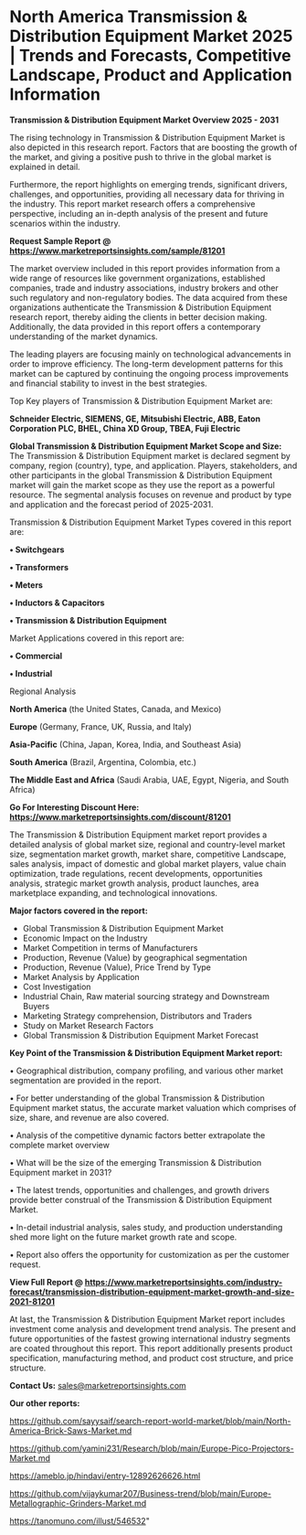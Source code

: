 # North America Transmission & Distribution Equipment Market 2025 | Trends and Forecasts, Competitive Landscape, Product and Application Information

<Strong> Transmission & Distribution Equipment Market Overview 2025 - 2031</strong>

The rising technology in Transmission & Distribution Equipment Market is also depicted in this research report. Factors that are boosting the growth of the market, and giving a positive push to thrive in the global market is explained in detail.

Furthermore, the report highlights on emerging trends, significant drivers, challenges, and opportunities, providing all necessary data for thriving in the industry. This report market research offers a comprehensive perspective, including an in-depth analysis of the present and future scenarios within the industry.

<strong>Request Sample Report @ <a href=https://www.marketreportsinsights.com/sample/81201>https://www.marketreportsinsights.com/sample/81201</a></strong>

The market overview included in this report provides information from a wide range of resources like government organizations, established companies, trade and industry associations, industry brokers and other such regulatory and non-regulatory bodies. The data acquired from these organizations authenticate the Transmission & Distribution Equipment research report, thereby aiding the clients in better decision making. Additionally, the data provided in this report offers a contemporary understanding of the market dynamics.

The leading players are focusing mainly on technological advancements in order to improve efficiency. The long-term development patterns for this market can be captured by continuing the ongoing process improvements and financial stability to invest in the best strategies.

Top Key players of Transmission & Distribution Equipment Market are:

<strong>Schneider Electric, SIEMENS, GE, Mitsubishi Electric, ABB, Eaton Corporation PLC, BHEL, China XD Group, TBEA, Fuji Electric</strong>

<strong><b>Global Transmission & Distribution Equipment Market Scope and Size:</b></strong>
The Transmission & Distribution Equipment market is declared segment by company, region (country), type, and application. Players, stakeholders, and other participants in the global Transmission & Distribution Equipment market will gain the market scope as they use the report as a powerful resource. The segmental analysis focuses on revenue and product by type and application and the forecast period of 2025-2031.

Transmission & Distribution Equipment Market Types covered in this report are:

<strong>• Switchgears

• Transformers

• Meters

• Inductors & Capacitors

• Transmission & Distribution Equipment</strong>

Market Applications covered in this report are:

<strong>• Commercial

• Industrial</strong> 

Regional Analysis

<strong>North America</strong> (the United States, Canada, and Mexico)

<strong>Europe</strong> (Germany, France, UK, Russia, and Italy)

<strong>Asia-Pacific</strong> (China, Japan, Korea, India, and Southeast Asia)

<strong>South America</strong> (Brazil, Argentina, Colombia, etc.)

<strong>The Middle East and Africa</strong> (Saudi Arabia, UAE, Egypt, Nigeria, and South Africa)

<strong>Go For Interesting Discount Here: <a href=https://www.marketreportsinsights.com/discount/81201>https://www.marketreportsinsights.com/discount/81201</a></strong>

The Transmission & Distribution Equipment market report provides a detailed analysis of global market size, regional and country-level market size, segmentation market growth, market share, competitive Landscape, sales analysis, impact of domestic and global market players, value chain optimization, trade regulations, recent developments, opportunities analysis, strategic market growth analysis, product launches, area marketplace expanding, and technological innovations.

<strong><b>Major factors covered in the report:</b></strong>
<ul>
  <li>Global Transmission & Distribution Equipment Market </li>
  <li>Economic Impact on the Industry</li>
  <li>Market Competition in terms of Manufacturers</li>
  <li>Production, Revenue (Value) by geographical segmentation</li>
  <li>Production, Revenue (Value), Price Trend by Type</li>
  <li>Market Analysis by Application</li>
  <li>Cost Investigation</li>
  <li>Industrial Chain, Raw material sourcing strategy and Downstream Buyers</li>
  <li>Marketing Strategy comprehension, Distributors and Traders</li>
  <li>Study on Market Research Factors</li>
  <li>Global Transmission & Distribution Equipment Market Forecast</li>
</ul>

<strong><b>Key Point of the Transmission & Distribution Equipment Market report:</b></strong>

• Geographical distribution, company profiling, and various other market segmentation are provided in the report.

• For better understanding of the global Transmission & Distribution Equipment market status, the accurate market valuation which comprises of size, share, and revenue are also covered.

• Analysis of the competitive dynamic factors better extrapolate the complete market overview

• What will be the size of the emerging Transmission & Distribution Equipment market in 2031?

• The latest trends, opportunities and challenges, and growth drivers provide better construal of the Transmission & Distribution Equipment Market.

• In-detail industrial analysis, sales study, and production understanding shed more light on the future market growth rate and scope.

• Report also offers the opportunity for customization as per the customer request.

<strong><b>View Full Report @ <a href=https://www.marketreportsinsights.com/industry-forecast/transmission-distribution-equipment-market-growth-and-size-2021-81201>https://www.marketreportsinsights.com/industry-forecast/transmission-distribution-equipment-market-growth-and-size-2021-81201</a></b></strong>


At last, the Transmission & Distribution Equipment Market report includes investment come analysis and development trend analysis. The present and future opportunities of the fastest growing international industry segments are coated throughout this report. This report additionally presents product specification, manufacturing method, and product cost structure, and price structure.

<strong>Contact Us:</strong>
sales@marketreportsinsights.com

<strong>Our other reports:</strong>

<a href=https://github.com/sayysaif/search-report-world-market/blob/main/North-America-Brick-Saws-Market.md>https://github.com/sayysaif/search-report-world-market/blob/main/North-America-Brick-Saws-Market.md</a>

<a href=https://github.com/yamini231/Research/blob/main/Europe-Pico-Projectors-Market.md>https://github.com/yamini231/Research/blob/main/Europe-Pico-Projectors-Market.md</a>

<a href=https://ameblo.jp/hindavi/entry-12892626626.html>https://ameblo.jp/hindavi/entry-12892626626.html</a>

<a href=https://github.com/vijaykumar207/Business-trend/blob/main/Europe-Metallographic-Grinders-Market.md>https://github.com/vijaykumar207/Business-trend/blob/main/Europe-Metallographic-Grinders-Market.md</a>

<a href=https://tanomuno.com/illust/546532>https://tanomuno.com/illust/546532</a>"
